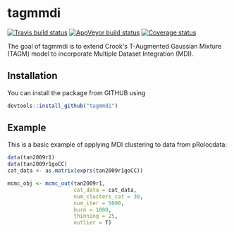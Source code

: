 
<!-- README.md is generated from README.Rmd. Please edit that file -->
tagmmdi
============

[![Travis build status](https://travis-ci.org/stcolema/tagmmdi.svg?branch=master)](https://travis-ci.org/stcolema/tagmmdi) [![AppVeyor build status](https://ci.appveyor.com/api/projects/status/github/stcolema/tagmmdi?branch=master&svg=true)](https://ci.appveyor.com/project/stcolema/tagmmdi) [![Coverage status](https://codecov.io/gh/stcolema/tagmmdi/branch/master/graph/badge.svg)](https://codecov.io/github/stcolema/tagmmdi?branch=master)

The goal of tagmmdi is to extend Crook's T-Augmented Gaussian Mixture (TAGM) model to incorporate Multiple Dataset Integration (MDI).

Installation
------------

You can install the package from GITHUB using
``` r
devtools::install_github("tagmmdi")
```

Example
-------

This is a basic example of applying MDI clustering to data from pRolocdata:

``` r
data(tan2009r1)
data(tan2009r1goCC)
cat_data <- as.matrix(exprs(tan2009r1goCC))

mcmc_obj <- mcmc_out(tan2009r1,
                     cat_data = cat_data,
                     num_clusters_cat = 30,
                     num_iter = 5000,
                     burn = 1000,
                     thinning = 25,
                     outlier = T)

```
